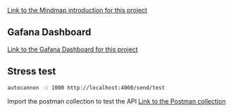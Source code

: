 [Link to the Mindmap introduction for this project](https://xmind.ai/l6tCro4m)

## Gafana Dashboard

[Link to the Gafana Dashboard for this project](http://localhost:5000)
## Stress test
```bash
autocannon -c 1000 http://localhost:4000/send/test
```


Import the postman collection to test the API
[Link to the Postman collection](./Otel.postman_collection.json)
